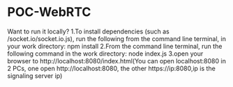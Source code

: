 # POC-WebRTC
Want to run it locally?
1.To install dependencies (such as /socket.io/socket.io.js),  run the following from the command line terminal, in your work directory:
npm install
2.From the command line terminal, run the following command in the work directory:
node index.js
3.open your browser to http://localhost:8080/index.html(You can open localhost:8080 in 2 PCs, one open http://localhost:8080, the other https://ip:8080,ip is the signaling server ip)
